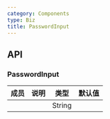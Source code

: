 ```yaml
---
category: Components
type: Biz
title: PasswordInput
---
```



## API

### PasswordInput

| 成员        | 说明    | 类型      | 默认值       |
|------------|---------|---------|--------------|
|       |        |      String         |  |

